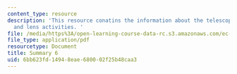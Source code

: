 ```yaml
---
content_type: resource
description: 'This resource conatins the information about the telescope, motion activities
  and lens activities. '
file: /media/https%3A/open-learning-course-data-rc.s3.amazonaws.com/ec-050-recreate-experiments-from-history-inform-the-future-from-the-past-galileo-january-iap-2010/6bb623fd14948eae680002f25b48caa3_MITEC_050IAP10_sum06.pdf
file_type: application/pdf
resourcetype: Document
title: Summary 6
uid: 6bb623fd-1494-8eae-6800-02f25b48caa3
---
```

